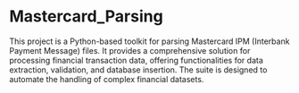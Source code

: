 # Mastercard_Parsing
This project is a Python-based toolkit for parsing Mastercard IPM (Interbank Payment Message) files. It provides a comprehensive solution for processing financial transaction data, offering functionalities for data extraction, validation, and database insertion. The suite is designed to automate the handling of complex financial datasets.
